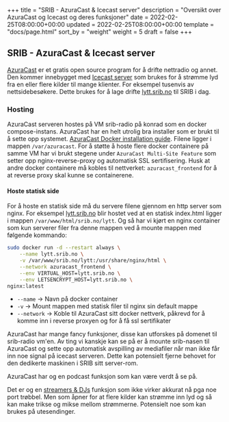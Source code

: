 +++
title = "SRIB - AzuraCast & Icecast server"
description = "Oversikt over AzuraCast og Icecast og deres funksjoner"
date = 2022-02-25T08:00:00+00:00
updated = 2022-02-25T08:00:00+00:00
template = "docs/page.html"
sort_by = "weight"
weight = 5
draft = false
+++

## SRIB - AzuraCast & Icecast server

[AzuraCast](https://docs.azuracast.com/en/home) er et gratis open source program
for å drifte nettradio og annet. Den kommer innebygget med
[Icecast server](https://icecast.org/) som brukes for å strømme lyd fra en eller
flere kilder til mange klienter. For eksempel tusenvis av nettsidebesøkere.
Dette brukes for å lage drifte [lytt.srib.no](lytt.srib.no) til SRIB i dag.

### Hosting

AzuraCast serveren hostes på VM srib-radio på konrad som en docker
compose-instans. AzuraCast har en helt utrolig bra installer som er brukt til å
sette opp systemet.
[AzuraCast Docker installation guide](https://docs.azuracast.com/en/administration/docker/multi-site-installation).
Filene ligger i mappen `/var/azuracast`. For å støtte å hoste flere docker
containere på samme VM har vi brukt stegene under `AzuraCast Multi-Site Feature`
som setter opp nginx-reverse-proxy og automatisk SSL sertifisering. Husk at
andre docker containere må kobles til nettverket: `azuracast_frontend` for å at
reverse proxy skal kunne se containerene.

#### Hoste statisk side

For å hoste en statisk side må du servere filene gjennom en http server som
nginx. For eksempel [lytt.srib.no](lytt.srib.no) blir hostet ved at en statisk
index.html ligger i mappen `/var/www/html/srib.no/lytt`. Og så har vi kjørt en
nginx container som kun serverer filer fra denne mappen ved å mounte mappen med
følgende kommando:

```sh
sudo docker run -d --restart always \
    --name lytt.srib.no \
    -v /var/www/srib.no/lytt:/usr/share/nginx/html \
    --network azuracast_frontend \
    --env VIRTUAL_HOST=lytt.srib.no \
    --env LETSENCRYPT_HOST=lytt.srib.no \
nginx:latest
```

- `--name` -> Navn på docker container
- `-v` -> Mount mappen med statisk filer til nginx sin default mappe
- `--network` -> Koble til AzuraCast sitt docker nettverk, påkrevd for å komme
  inn i reverse proxyen og for å få ssl sertifikater

AzuraCast har mange fancy funksjoner, disse kan utforskes på domenet til
srib-radio vm'en. Av ting vi kanskje kan se på er å mounte srib-nasen til
AzuraCast og sette opp automatisk avspilling av mediafiler når man ikke får inn
noe signal på icecast serveren. Dette kan potensielt fjerne behovet for den
dedikerte maskinen i SRIB sitt server-rom.

AzuraCast har og en podcast funksjon som kan være verdt å se på.

Det er og en
[streamers & DJs](https://docs.azuracast.com/en/user-guide/streamers-and-djs)
funksjon som ikke virker akkurat nå pga noe port trøbbel. Men som åpner for at
flere kilder kan strømme inn lyd og så kan make trikse og mikse mellom
strømmerne. Potensielt noe som kan brukes på utesendinger.
